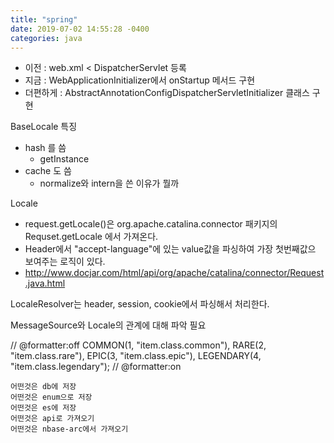 ```yaml
---
title: "spring"
date: 2019-07-02 14:55:28 -0400
categories: java
---
```


- 이전 : web.xml < DispatcherServlet 등록
- 지금 : WebApplicationInitializer에서 onStartup 메서드 구현
- 더편하게 : AbstractAnnotationConfigDispatcherServletInitializer 클래스 구현



BaseLocale 특징
  - hash 를 씀
    - getInstance
  - cache 도 씀
    - normalize와 intern을 쓴 이유가 뭘까

Locale
  - request.getLocale()은 org.apache.catalina.connector 패키지의 Requset.getLocale 에서 가져온다.
  - Header에서 "accept-language"에 있는 value값을 파싱하여 가장 첫번째값으 보여주는 로직이 있다.
  - http://www.docjar.com/html/api/org/apache/catalina/connector/Request.java.html

LocaleResolver는 header, session, cookie에서 파싱해서 처리한다.


MessageSource와 Locale의 관계에 대해 파악 필요


// @formatter:off
	COMMON(1, "item.class.common"),
	RARE(2, "item.class.rare"),
	EPIC(3, "item.class.epic"),
	LEGENDARY(4, "item.class.legendary");
	// @formatter:on

    어떤것은 db에 저장
    어떤것은 enum으로 저장
    어떤것은 es에 저장
    어떤것은 api로 가져오기
    어떤것은 nbase-arc에서 가져오기

